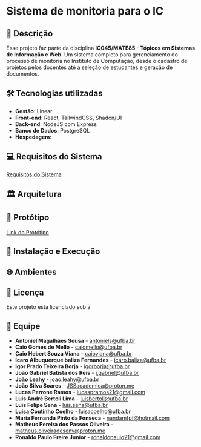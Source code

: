 # Sistema de monitoria para o IC

## 📝 Descrição

Esse projeto faz parte da disciplina **IC045/MATE85 - Tópicos em Sistemas de Informação e Web**. Um sistema completo para gerenciamento do processo de monitoria no Instituto de Computação, desde o cadastro de projetos pelos docentes até a seleção de estudantes e geração de documentos.

## 🛠️ Tecnologias utilizadas

- **Gestão**: Linear
- **Front-end**: React, TailwindCSS, Shadcn/UI
- **Back-end**: NodeJS com Express
- **Banco de Dados**: PostgreSQL
- **Hospedagem**: 

## 💻 Requisitos do Sistema

<a href="https://docs.google.com/document/d/14G-kwj4GwdpCYyfQN60SjJtvp3tMCS7QN21ji6eBeao/edit?tab=t.0" target="_blank">Requisitos do Sistema</a>


## 🏛️ Arquitetura

## 🎨 Protótipo
[Link do Protótipo](./docs/prototipo.md)

## 🚀 Instalação e Execução

## 🌐 Ambientes

## 📝 Licença

Este projeto está licenciado sob a

## 👥 Equipe

- **Antoniel Magalhães Sousa** - [antoniels@ufba.br](mailto:antoniels@ufba.br)
- **Caio Gomes de Mello** - [caiomello@ufba.br](mailto:caiomello@ufba.br)
- **Caio Hebert Souza Viana** - [caioviana@ufba.br](mailto:caioviana@ufba.br)
- **Ícaro Albuquerque baliza Fernandes** - [icaro.baliza@ufba.br](mailto:icaro.baliza@ufba.br)
- **Igor Prado Teixeira Borja** - [igorborja@ufba.br](mailto:igorborja@ufba.br)
- **João Gabriel Batista dos Reis** - [j.gabriel@ufba.br](mailto:j.gabriel@ufba.br)
- **João Leahy** - [joao.leahy@ufba.br](mailto:joao.leahy@ufba.br)
- **João Silva Soares** - [JSSacademica@proton.me](mailto:JSSacademica@proton.me)
- **Lucas Perrone Ramos** - [lucaspramos21@gmail.com](mailto:lucaspramos21@gmail.com)
- **Luis André Bertoli Lima** - [luisbertoli@ufba.br](mailto:luisbertoli@ufba.br)
- **Luis Felipe Sena** - [luis.sena@ufba.br](mailto:luis.sena@ufba.br)
- **Luisa Coutinho Coelho** - [luisacoelho@ufba.br](mailto:luisacoelho@ufba.br)
- **Maria Fernanda Pinto da Fonseca** - [nandamfpf@hotmail.com](mailto:nandamfpf@hotmail.com)
- **Matheus Pereira dos Passos Oliveira** - [matheus.oliveiradesenv@proton.me](mailto:matheus.oliveiradesenv@proton.me)
- **Ronaldo Paulo Freire Junior** - [ronaldopaulo21@gmail.com](mailto:ronaldopaulo21@gmail.com)


